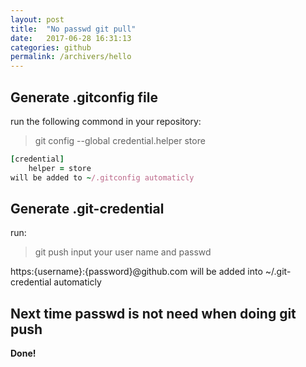```yaml
---
layout: post
title:  "No passwd git pull"
date:   2017-06-28 16:31:13
categories: github
permalink: /archivers/hello
---
```


## Generate .gitconfig file ##
run the following commond in your repository:
> git config --global credential.helper store

```ruby
[credential]
    helper = store
will be added to ~/.gitconfig automaticly
```

## Generate .git-credential ##
run: 
> git push 
> input your user name and passwd

https:{username}:{password}@github.com will be added into ~/.git-credential automaticly

## Next time passwd is not need when doing git push ##
**Done!**
